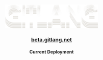 <div align=center>

<a href="https://gitlang.net">

<img src="docs/public/assets/img/gitlang.svg" style="height: 75px" alt="GitLang logo" />

</a>

### [beta.gitlang.net](https://beta.gitlang.net)

#### Current Deployment
